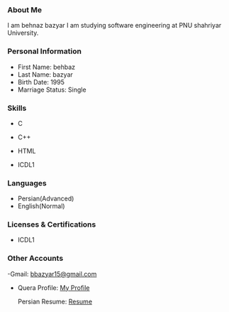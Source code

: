 ### About Me

I am behnaz bazyar
I am studying software engineering at PNU shahriyar University.

### Personal Information

- First Name: behbaz
- Last Name: bazyar
- Birth Date: 1995
- Marriage Status: Single

### Skills

+ C

+ C++

+ HTML

+ ICDL1

### Languages

- Persian(Advanced)
- English(Normal)


### Licenses & Certifications

- ICDL1 

### Other Accounts
 -Gmail: bbazyar15@gmail.com

- Quera Profile: <a href="">My Profile</a>

  Persian Resume: <a href=""> Resume </a>
